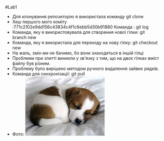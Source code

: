 #Lab1
- Для клонування репозиторію я використала команду git clone 
- Хеш першого мого коміту :771c2102e9dd156c43834c4f1c6ebb5d30b91880 
Команда : git log 
- Команда, яку я використовувала для створення нової гілки:
git branch new  
- Команда, яку я використала для переходу на нову гілку:
    git checkout new
- На жаль, змін ми не бачимо, бо вони знаходяться в іншій гілці 
- Проблеми при злитті виникли у зв'язку з тим, що на двох гілках вміст файлу був різним.
- Проблему було вирішено методом ручного видалення зайвих рядків.
- Команда для синхронізації: git pull
- Фото: 
![puppy](./images.jpeg)
